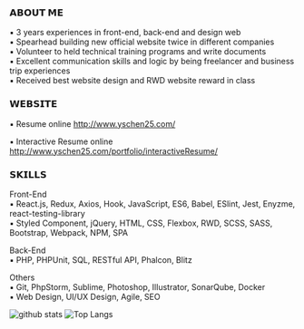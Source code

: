 ### 𝗔𝗕𝗢𝗨𝗧 𝗠𝗘
▪ 3 years experiences in front-end, back-end and design web <br/>
▪ Spearhead building new official website twice in different companies <br/>
▪ Volunteer to held technical training programs and write documents <br/>
▪ Excellent communication skills and logic by being freelancer and business trip experiences <br/>
▪ Received best website design and RWD website reward in class <br/>

### 𝗪𝗘𝗕𝗦𝗜𝗧𝗘
▪ Resume online
http://www.yschen25.com/

▪ Interactive Resume online
http://www.yschen25.com/portfolio/interactiveResume/

### 𝗦𝗞𝗜𝗟𝗟𝗦
Front-End <br/>
▪ React.js, Redux, Axios, Hook, JavaScript, ES6, Babel, ESlint, Jest, Enyzme, react-testing-library <br/>
▪ Styled Component, jQuery, HTML, CSS, Flexbox, RWD, SCSS, SASS, Bootstrap, Webpack, NPM, SPA <br/>

Back-End <br/>
▪ PHP, PHPUnit, SQL, RESTful API, Phalcon, Blitz <br/>

Others <br/>
▪ Git, PhpStorm, Sublime, Photoshop, Illustrator, SonarQube, Docker <br/>
▪ Web Design, UI/UX Design, Agile, SEO 

![github stats](https://github-readme-stats.vercel.app/api?username=yschen25&show_icons=true&theme=gruvbox)
![Top Langs](https://github-readme-stats.vercel.app/api/top-langs/?username=yschen25&hide=html&theme=gruvbox)
